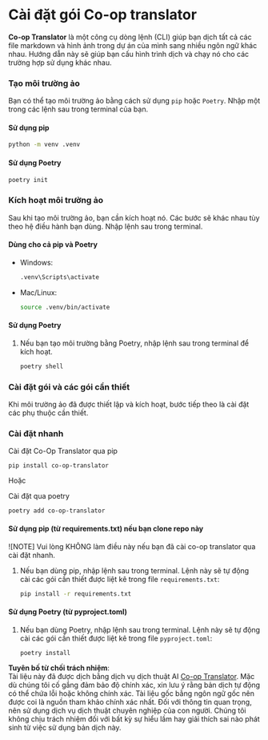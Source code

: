 <!--
CO_OP_TRANSLATOR_METADATA:
{
  "original_hash": "b6d85d887d2664539a438dae5d0dfa50",
  "translation_date": "2025-05-06T17:57:45+00:00",
  "source_file": "getting_started/command-line-guide/install-package.md",
  "language_code": "vi"
}
-->
# Cài đặt gói Co-op translator

**Co-op Translator** là một công cụ dòng lệnh (CLI) giúp bạn dịch tất cả các file markdown và hình ảnh trong dự án của mình sang nhiều ngôn ngữ khác nhau. Hướng dẫn này sẽ giúp bạn cấu hình trình dịch và chạy nó cho các trường hợp sử dụng khác nhau.

### Tạo môi trường ảo

Bạn có thể tạo môi trường ảo bằng cách sử dụng `pip` hoặc `Poetry`. Nhập một trong các lệnh sau trong terminal của bạn.

#### Sử dụng pip

```bash
python -m venv .venv
```

#### Sử dụng Poetry

```bash
poetry init
```

### Kích hoạt môi trường ảo

Sau khi tạo môi trường ảo, bạn cần kích hoạt nó. Các bước sẽ khác nhau tùy theo hệ điều hành bạn dùng. Nhập lệnh sau trong terminal.

#### Dùng cho cả pip và Poetry

- Windows:

    ```bash
    .venv\Scripts\activate
    ```

- Mac/Linux:

    ```bash
    source .venv/bin/activate
    ```

#### Sử dụng Poetry

1. Nếu bạn tạo môi trường bằng Poetry, nhập lệnh sau trong terminal để kích hoạt.

    ```bash
    poetry shell
    ```

### Cài đặt gói và các gói cần thiết

Khi môi trường ảo đã được thiết lập và kích hoạt, bước tiếp theo là cài đặt các phụ thuộc cần thiết.

### Cài đặt nhanh

Cài đặt Co-Op Translator qua pip

```
pip install co-op-translator
```  
Hoặc  

Cài đặt qua poetry  
```
poetry add co-op-translator
```

#### Sử dụng pip (từ requirements.txt) nếu bạn clone repo này

![NOTE] Vui lòng KHÔNG làm điều này nếu bạn đã cài co-op translator qua cài đặt nhanh.

1. Nếu bạn dùng pip, nhập lệnh sau trong terminal. Lệnh này sẽ tự động cài các gói cần thiết được liệt kê trong file `requirements.txt`:

    ```bash
    pip install -r requirements.txt
    ```

#### Sử dụng Poetry (từ pyproject.toml)

1. Nếu bạn dùng Poetry, nhập lệnh sau trong terminal. Lệnh này sẽ tự động cài các gói cần thiết được liệt kê trong file `pyproject.toml`:

    ```bash
    poetry install
    ```

**Tuyên bố từ chối trách nhiệm**:  
Tài liệu này đã được dịch bằng dịch vụ dịch thuật AI [Co-op Translator](https://github.com/Azure/co-op-translator). Mặc dù chúng tôi cố gắng đảm bảo độ chính xác, xin lưu ý rằng bản dịch tự động có thể chứa lỗi hoặc không chính xác. Tài liệu gốc bằng ngôn ngữ gốc nên được coi là nguồn tham khảo chính xác nhất. Đối với thông tin quan trọng, nên sử dụng dịch vụ dịch thuật chuyên nghiệp của con người. Chúng tôi không chịu trách nhiệm đối với bất kỳ sự hiểu lầm hay giải thích sai nào phát sinh từ việc sử dụng bản dịch này.